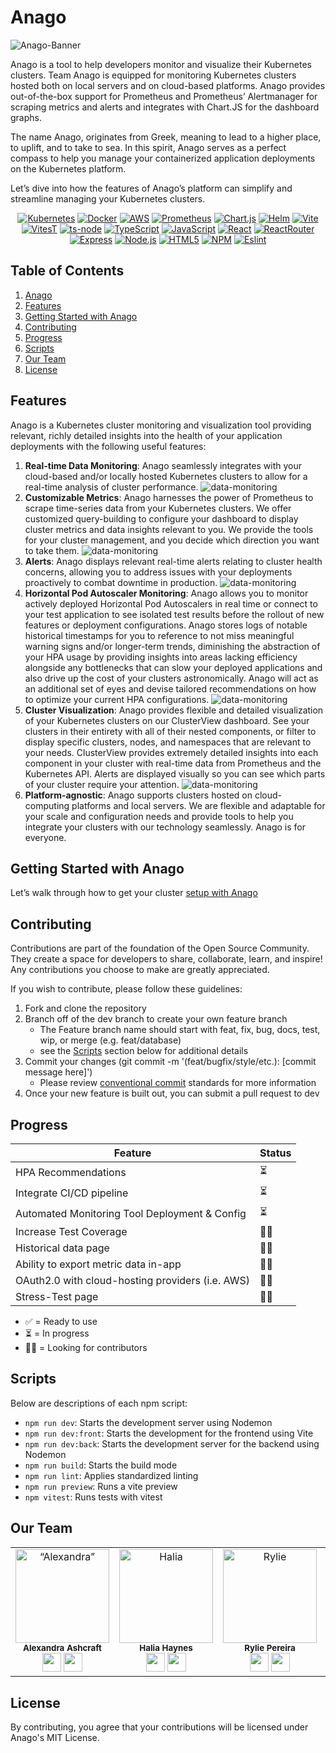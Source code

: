 # Anago

![Anago-Banner](client/assets/images/abg3.png)

Anago is a tool to help developers monitor and visualize their Kubernetes clusters. Team Anago is equipped for monitoring Kubernetes clusters hosted both on local servers and on cloud-based platforms. Anago provides out-of-the-box support for Prometheus and Prometheus’ Alertmanager for scraping metrics and alerts and integrates with Chart.JS for the dashboard graphs.

The name Anago, originates from Greek, meaning to lead to a higher place, to uplift, and to take to sea. In this spirit, Anago serves as a perfect compass to help you manage your containerized application deployments on the Kubernetes platform.

Let’s dive into how the features of Anago’s platform can simplify and streamline managing your Kubernetes clusters.

<div align= "center">

[![Kubernetes](https://img.shields.io/badge/kubernetes-326ce5.svg?&style=for-the-badge&logo=kubernetes&logoColor=white)](https://kubernetes.io/) [![Docker](https://img.shields.io/badge/Docker-2CA5E0?style=for-the-badge&logo=docker&logoColor=white)](https://www.docker.com/) [![AWS](https://img.shields.io/badge/Amazon_AWS-FF9900?style=for-the-badge&logo=amazonaws&logoColor=white)](https://aws.amazon.com/) [![Prometheus](https://img.shields.io/badge/Prometheus-000000?style=for-the-badge&logo=prometheus&labelColor=000000)](https://prometheus.io/) [![Chart.js](https://img.shields.io/badge/Chart%20js-FF6384?style=for-the-badge&logo=chartdotjs&logoColor=white)](https://www.chartjs.org/) [![Helm](https://img.shields.io/badge/Helm-0F1689?style=for-the-badge&logo=Helm&labelColor=0F1689)](https://helm.sh/) [![Vite](https://img.shields.io/badge/Vite-B73BFE?style=for-the-badge&logo=vite&logoColor=FFD62E)](https://vitejs.dev/) [![VitesT](https://img.shields.io/badge/Vitest-86b91a?style=for-the-badge&logo=vitest&logoColor=edd532)](https://vitest.dev/) [![ts-node](https://img.shields.io/badge/ts--node-3178C6?style=for-the-badge&logo=ts-node&logoColor=white)](https://www.npmjs.com/package/ts-node) [![TypeScript](https://img.shields.io/badge/TypeScript-007ACC?style=for-the-badge&logo=typescript&logoColor=white)](https://www.typescriptlang.org/) [![JavaScript](https://img.shields.io/badge/JavaScript-323330?style=for-the-badge&logo=javascript&logoColor=F7DF1E)](https://developer.mozilla.org/en-US/docs/Web/JavaScript) [![React](https://img.shields.io/badge/React-20232A?style=for-the-badge&logo=react&logoColor=61DAFB)](https://react.dev/) [![ReactRouter](https://img.shields.io/badge/React_Router-CA4245?style=for-the-badge&logo=react-router&logoColor=white)](https://reactrouter.com/en/main) [![Express](https://img.shields.io/badge/Express%20js-000000?style=for-the-badge&logo=express&logoColor=white)](https://expressjs.com/) [![Node.js](https://img.shields.io/badge/Node%20js-339933?style=for-the-badge&logo=nodedotjs&logoColor=white)](https://nodejs.org/en) [![HTML5](https://img.shields.io/badge/HTML5-E34F26?style=for-the-badge&logo=html5&logoColor=white)](https://developer.mozilla.org/en-US/docs/Glossary/HTML5) [![NPM](https://img.shields.io/badge/npm-CB3837?style=for-the-badge&logo=npm&logoColor=white)](https://www.npmjs.com/) [![Eslint](https://img.shields.io/badge/ESLint-4B3263?style=for-the-badge&logo=eslint&logoColor=white)](https://eslint.org/)

</div>

## Table of Contents

1. [Anago](#Anago)
2. [Features](#features)
3. [Getting Started with Anago](#Getting-Started-with-Anago)
4. [Contributing](#Contributing)
5. [Progress](#Progress)
6. [Scripts](#Scripts)
7. [Our Team](#our-team)
8. [License](#license)

## Features

Anago is a Kubernetes cluster monitoring and visualization tool providing relevant, richly detailed insights into the health of your application deployments with the following useful features:

1. **Real-time Data Monitoring**: Anago seamlessly integrates with your cloud-based and/or locally hosted Kubernetes clusters to allow for a real-time analysis of cluster performance.
   ![data-monitoring](/client/assets/gifs/MonitorVid.gif)
2. **Customizable Metrics**: Anago harnesses the power of Prometheus to scrape time-series data from your Kubernetes clusters. We offer customized query-building to configure your dashboard to display cluster metrics and data insights relevant to you. We provide the tools for your cluster management, and you decide which direction you want to take them.
   ![data-monitoring](/client/assets/gifs/AddMetric.gif)
3. **Alerts**: Anago displays relevant real-time alerts relating to cluster health concerns, allowing you to address issues with your deployments proactively to combat downtime in production.
   ![data-monitoring](/client/assets/gifs/AlertVid.gif)
4. **Horizontal Pod Autoscaler Monitoring**: Anago allows you to monitor actively deployed Horizontal Pod Autoscalers in real time or connect to your test application to see isolated test results before the rollout of new features or deployment configurations. Anago stores logs of notable historical timestamps for you to reference to not miss meaningful warning signs and/or longer-term trends, diminishing the abstraction of your HPA usage by providing insights into areas lacking efficiency alongside any bottlenecks that can slow your deployed applications and also drive up the cost of your clusters astronomically. Anago will act as an additional set of eyes and devise tailored recommendations on how to optimize your current HPA configurations.
   ![data-monitoring](/client/assets/gifs/HPAVid.gif)
5. **Cluster Visualization**: Anago provides flexible and detailed visualization of your Kubernetes clusters on our ClusterView dashboard. See your clusters in their entirety with all of their nested components, or filter to display specific clusters, nodes, and namespaces that are relevant to your needs. ClusterView provides extremely detailed insights into each component in your cluster with real-time data from Prometheus and the Kubernetes API. Alerts are displayed visually so you can see which parts of your cluster require your attention.
   ![data-monitoring](/client/assets/gifs/ClusterVid.gif)
6. **Platform-agnostic**: Anago supports clusters hosted on cloud-computing platforms and local servers. We are flexible and adaptable for your scale and configuration needs and provide tools to help you integrate your clusters with our technology seamlessly. Anago is for everyone.

## Getting Started with Anago

Let’s walk through how to get your cluster [setup with Anago](/SetupREADME.md)

## Contributing

Contributions are part of the foundation of the Open Source Community. They create a space for developers to share, collaborate, learn, and inspire! Any contributions you choose to make are greatly appreciated.

If you wish to contribute, please follow these guidelines:

1. Fork and clone the repository
2. Branch off of the dev branch to create your own feature branch
   - The Feature branch name should start with feat, fix, bug, docs, test, wip, or merge (e.g. feat/database)
   - see the [Scripts](##Scripts) section below for additional details
3. Commit your changes (git commit -m '(feat/bugfix/style/etc.): [commit message here]')
   - Please review [conventional commit](https://www.conventionalcommits.org/en/v1.0.0/) standards for more information
4. Once your new feature is built out, you can submit a pull request to dev

## Progress

| Feature                                          | Status |
| ------------------------------------------------ | ------ |
| HPA Recommendations                              | ⏳     |
| Integrate CI/CD pipeline                         | ⏳     |
| Automated Monitoring Tool Deployment & Config    | ⏳     |
| Increase Test Coverage                           | 🙏🏻     |
| Historical data page                             | 🙏🏻     |
| Ability to export metric data in-app             | 🙏🏻     |
| OAuth2.0 with cloud-hosting providers (i.e. AWS) | 🙏🏻     |
| Stress-Test page                                 | 🙏🏻     |

- ✅ = Ready to use
- ⏳ = In progress
- 🙏🏻 = Looking for contributors

## Scripts

Below are descriptions of each npm script:

- `npm run dev`: Starts the development server using Nodemon
- `npm run dev:front`: Starts the development for the frontend using Vite
- `npm run dev:back`: Starts the development server for the backend using Nodemon
- `npm run build`: Starts the build mode
- `npm run lint`: Applies standardized linting
- `npm run preview`: Runs a vite preview
- `npm vitest`: Runs tests with vitest

## Our Team

  <table>
  <tr>
    <td align="center">
      <img src="client/assets/Anago-Members/alexandra.png" alt= “Alexandra” width="150px;" alt=""/>
      <br />
      <sub><b>Alexandra Ashcraft</b></sub>
      <br />
      <a href="https://www.linkedin.com/in/alexandra-ashcraft1"><img src="https://ssl.gstatic.com/atari/images/sociallinks/linkedin_black_28dp.png" height="30px"/></a>
      <a href="https://github.com/AlexandraAshcraft"><img src="https://ssl.gstatic.com/atari/images/sociallinks/github_black_28dp.png" height="30px"/></a>
    </td>
    <td align="center">
      <img src="client/assets/Anago-Members/halia2.jpg" alt= "Halia" width="150px"/>
      <br />
      <sub><b>Halia Haynes</b></sub>
      <br />
    <a href="https://www.linkedin.com/in/haliahaynes/"><img src="https://ssl.gstatic.com/atari/images/sociallinks/linkedin_black_28dp.png" height="30px"/></a>
      <a href="https://github.com/hhaynes4"><img src="https://ssl.gstatic.com/atari/images/sociallinks/github_black_28dp.png" height="30px"/></a>
    </td>
    <td align="center">
      <img src="client/assets/Anago-Members/Rylie.jpg" alt= "Rylie" width="150px;" />
      <br />
      <sub><b>Rylie Pereira</b></sub>
      <br />
      <a href="https://www.linkedin.com/in/rylie-pereira-524711225/"><img src="https://ssl.gstatic.com/atari/images/sociallinks/linkedin_black_28dp.png" height="30px"/></a>
      <a href="https://github.com/ryliep"><img src="https://ssl.gstatic.com/atari/images/sociallinks/github_black_28dp.png" height="30px"/></a>
    </td>
     <td align="center">
      <img src="client/assets/Anago-Members/Steve.jpeg" alt= "Steve" width="150px"/>
      <br />
      <sub><b>Steve Schlepphorst</b></sub>
      <br />
      <a href="https://www.linkedin.com/in/schlepphorst/"><img src="https://ssl.gstatic.com/atari/images/sociallinks/linkedin_black_28dp.png" height="30px"/></a>
      <a href="https://github.com/schlepphorst"><img src="https://ssl.gstatic.com/atari/images/sociallinks/github_black_28dp.png" height="30px"/></a>
    </td>
  <tr>
  </tr>
</table>

## License

By contributing, you agree that your contributions will be licensed under Anago's MIT License.
